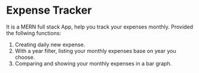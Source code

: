 # Expense Tracker

<p>
It is a MERN full stack App, help you track your expenses monthly.
Provided the follwing functions:
</p>
<ol>
<li>Creating daily new expense.</li>
<li>With a year filter, listing your monthly expenses base on year you choose.</li>
<li>Comparing and showing your monthly expenses in a bar graph.</li>
</ol>
